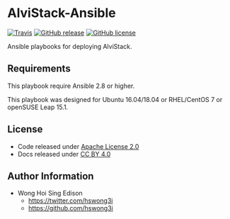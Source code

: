 # AlviStack-Ansible

[![Travis](https://img.shields.io/travis/alvistack/alvistack-ansible.svg)](https://travis-ci.org/alvistack/alvistack-ansible)
[![GitHub release](https://img.shields.io/github/release/alvistack/alvistack-ansible.svg)](https://github.com/alvistack/alvistack-ansible/releases)
[![GitHub license](https://img.shields.io/github/license/alvistack/alvistack-ansible.svg)](https://github.com/alvistack/alvistack-ansible/blob/master/LICENSE)

Ansible playbooks for deploying AlviStack.

## Requirements

This playbook require Ansible 2.8 or higher.

This playbook was designed for Ubuntu 16.04/18.04 or RHEL/CentOS 7 or openSUSE Leap 15.1.

## License

  - Code released under [Apache License 2.0](LICENSE)
  - Docs released under [CC BY 4.0](http://creativecommons.org/licenses/by/4.0/)

## Author Information

  - Wong Hoi Sing Edison
      - <https://twitter.com/hswong3i>
      - <https://github.com/hswong3i>
